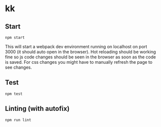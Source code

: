 # kk

## Start
```
npm start
```

This will start a webpack dev environment running on localhost on port 3000 (it should auto open in the browser). Hot reloading should be working fine so js code changes should be seen in the browser as soon as the code is saved. For css changes you might have to manually refresh the page to see changes.

## Test
```
npm test
```

## Linting (with autofix)
```
npm run lint
```
